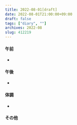 ```yaml
---
title: 2022-08-01[draft]
date: 2022-08-01T21:00:00+09:00
draft: false
tags: ["diary", ""]
archives: 2022-08
slug: 412219
---
```

#### 午前
- 
#### 午後
- 
#### 体調
- 
#### その他